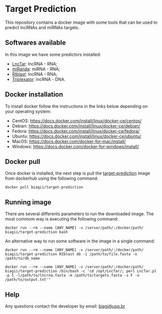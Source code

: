 # Target Prediction
This repository contains a docker image with some tools that can be used to predict lncRNAs and miRNAs targets.


## Softwares available
In this image we have some predictors installed:
- [LncTar](http://www.cuilab.cn/lnctar): lncRNA - RNA;
- [miRanda](http://cbio.mskcc.org/microrna_data/manual.html): miRNA - RNA;
- [RIblast](https://github.com/fukunagatsu/RIblast): lncRNA - RNA;
- [Triplexator](http://bioinformatics.org.au/tools/triplexator/manual.html): lncRNA - DNA.


## Docker installation
To install docker follow the instructions in the links below depending on your operating system:
- CentOS: https://docs.docker.com/install/linux/docker-ce/centos/
- Debian: https://docs.docker.com/install/linux/docker-ce/debian/
- Fedora: https://docs.docker.com/install/linux/docker-ce/fedora/
- Ubuntu: https://docs.docker.com/install/linux/docker-ce/ubuntu/
- MacOS: https://docs.docker.com/docker-for-mac/install/
- Windows: https://docs.docker.com/docker-for-windows/install/


## Docker pull
Once docker is installed, the next step is pull the [target-prediction](https://hub.docker.com/r/biagii/target-prediction) image from dockerhub using the following command:
```
docker pull biagii/target-prediction
```


## Running image
There are several differents parameters to run the downloaded image. The most commom way is executing the following command:
```
docker run --rm --name [ANY_NAME] -v /server/path/:/docker/path/ biagii/target-prediction bash
```

An alternative way to run some software in the image in a single command:
```
docker run --rm --name [ANY_NAME] -v /server/path/:/docker/path/ biagii/target-prediction RIblast db -i /path/to/file.fasta -o /path/to/db_name

docker run --rm --name [ANY_NAME] -v /server/path/:/docker/path/ biagii/target-prediction /bin/bash -c 'cd /opt/LncTar/; perl LncTar.pl -p 1 -l/path/to/lncrna.fasta -m /path/to/targets.fasta -s F -o /path/to/output.txt'"
```


## Help
Any questions contact the developer by email: biagi@usp.br
